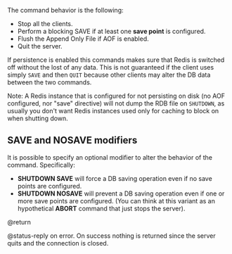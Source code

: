 The command behavior is the following:

* Stop all the clients.
* Perform a blocking SAVE if at least one **save point** is configured.
* Flush the Append Only File if AOF is enabled.
* Quit the server.

If persistence is enabled this commands makes sure that Redis is switched off
without the lost of any data. This is not guaranteed if the client uses simply
`SAVE` and then `QUIT` because other clients may alter the DB data between the
two commands.

Note: A Redis instance that is configured for not persisting on disk
(no AOF configured, nor "save" directive) will not dump the RDB file on
`SHUTDOWN`, as usually you don't want Redis instances used only for caching
to block on when shutting down.

## SAVE and NOSAVE modifiers

It is possible to specify an optional modifier to alter the behavior of the
command. Specifically:

* **SHUTDOWN SAVE** will force a DB saving operation even if no save points are configured.
* **SHUTDOWN NOSAVE** will prevent a DB saving operation even if one or more save points are configured. (You can think at this variant as an hypothetical **ABORT** command that just stops the server).

@return

@status-reply on error. On success nothing is returned since the server quits
and the connection is closed.
